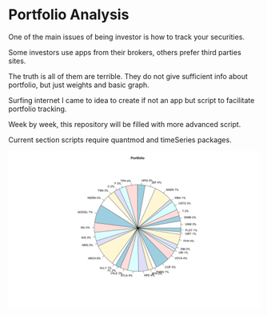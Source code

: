 # Portfolio Analysis

One of the main issues of being investor is how to track your securities. 

Some investors use apps from their brokers, others prefer third parties sites.

The truth is all of them are terrible. They do not give sufficient info about portfolio, but just weights and basic graph.

Surfing internet I came to idea to create if not an app but script to facilitate portfolio tracking.

Week by week, this repository will be filled with more advanced script.

Current section scripts require quantmod and timeSeries packages.

![](https://github.com/vladislavpyatnitskiy/Portfolio_Analysis/blob/main/Portfolio%20Pie.jpeg?raw=true)

